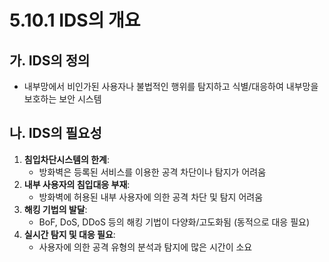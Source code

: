 # 5.10.1 IDS의 개요

## 가. IDS의 정의
- 내부망에서 비인가된 사용자나 불법적인 행위를 탐지하고 식별/대응하여 내부망을 보호하는 보안 시스템

## 나. IDS의 필요성
1. **침입차단시스템의 한계**:
   - 방화벽은 등록된 서비스를 이용한 공격 차단이나 탐지가 어려움
2. **내부 사용자의 침입대응 부재**:
   - 방화벽에 허용된 내부 사용자에 의한 공격 차단 및 탐지 어려움
3. **해킹 기법의 발달**:
   - BoF, DoS, DDoS 등의 해킹 기법이 다양화/고도화됨 (동적으로 대응 필요)
4. **실시간 탐지 및 대응 필요**:
   - 사용자에 의한 공격 유형의 분석과 탐지에 많은 시간이 소요
